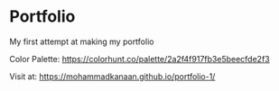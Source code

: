 # Portfolio
My first attempt at making my portfolio

Color Palette:
https://colorhunt.co/palette/2a2f4f917fb3e5beecfde2f3

Visit at:
https://mohammadkanaan.github.io/portfolio-1/
